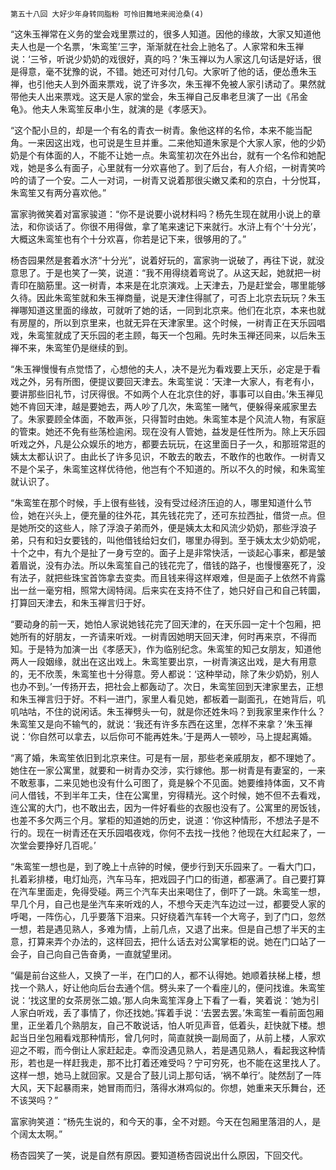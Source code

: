     第五十八回 大好少年身转同脂粉 可怜旧舞地来阅沧桑(4) 

   “这朱玉禅常在义务的堂会戏里票过的，很多人知道。因他的缘故，大家又知道他夫人也是一个名票，‘朱鸾笙’三字，渐渐就在社会上驰名了。人家常和朱玉禅说：‘三爷，听说少奶奶的戏很好，真的吗？’朱玉禅以为人家这几句话是好话，很是得意，毫不犹豫的说，不错。她还可对付几句。大家听了他的话，便怂恿朱玉禅，也引他夫人到外面来票戏，说了许多次，朱玉禅不免被人家引诱动了。果然就带他夫人出来票戏。这天是人家的堂会，朱玉禅自己反串老旦演了一出《吊金龟》。他夫人朱鸾笙反串小生，就演的是《孝感天》。

   “这个配小旦的，却是一个有名的青衣一树青。象他这样的名伶，本来不能当配角。一来因这出戏，也可说是生旦并重。二来他知道朱家是个大家人家，他的少奶奶是个有体面的人，不能不让她一点。朱鸾笙初次在外出台，就有一个名伶和她配戏，她是多么有面子，心里就有一分欢喜他了。到了后台，有人介绍，一树青笑吟吟的请了一个安。二人一对词，一树青又说着那很尖嫩又柔和的京白，十分悦耳，朱鸾笙又有两分喜欢他。”

   富家驹微笑着对富家骏道：“你不是说要小说材料吗？杨先生现在就用小说上的章法，和你谈话了。你很不用得做，拿了笔来速记下来就行。水浒上有个‘十分光’，大概这朱鸾笙也有个十分欢喜，你若是记下来，很够用的了。”

   杨杏园果然是套着水济“十分光”，说着好玩的，富家驹一说破了，再往下说，就没意思了。于是也笑了一笑，说道：“我不用得绕着弯说了。从这天起，她就把一树青印在脑筋里。这一树青，本来是在北京演戏。上天津去，乃是赶堂会，哪里能够久待。因此朱鸾笙就和朱玉禅商量，说是天津住得腻了，可否上北京去玩玩？朱玉禅哪知道这里面的缘故，可就听了她的话，一同到北京来。他们在北京，本来也就有房屋的，所以到京里来，也就无异在天津家里。这个时候，一树青正在天乐园唱戏，朱鸾笙就成了天乐园的老主顾，每天一个包厢。先时朱玉禅还同来，以后朱玉禅不来，朱鸾笙仍是继续的到。

   “朱玉禅慢慢有点觉悟了，心想他的夫人，决不是光为看戏要上天乐，必定是于看戏之外，另有所图，便提议要回天津去。朱鸾笙说：‘天津一大家人，有老有小，要讲那些旧礼节，讨厌得很。不如两个人在北京住的好，事事可以自由。’朱玉禅见她不肯回天津，越是要她去，两人吵了几次，朱鸾笙一赌气，便躲得亲戚家里去了。朱家要顾全体面，不敢声张，只得暂时由她。朱鸾笙本是个风流人物，有家庭的管束。她还不免有些荡检逾闲。现在没有人管她，益发是任性所为。除上天乐园听戏之外，凡是公众娱乐的地方，都要去玩玩，在这里面日子一久，和那班常逛的姨太太都认识了。由此长了许多见识，不敢去的敢去，不敢作的也敢作。一树青又不是个呆子，朱鸾笙这样优待他，他岂有个不知道的。所以不久的时候，和朱鸾笙就认识了。

   “朱鸾笙在那个时候，手上很有些钱，没有受过经济压迫的人，哪里知道什么节俭，她在兴头上，便充量的往外花，其先钱花完了，还可东拉西扯，借贷一点。但是她所交的这些人，除了浮浪子弟而外，便是姨太太和风流少奶奶，那些浮浪子弟，只有和妇女要钱的，叫他借钱给妇女们，哪里办得到。至于姨太太少奶奶呢，十个之中，有九个是扯了一身亏空的。面子上是非常快活，一谈起心事来，都是皱着眉说，没有办法。所以朱鸾笙自己的钱花完了，借钱的路子，也慢慢塞死了，没有法子，就把些珠宝首饰拿去变卖。而且钱来得这样艰难，但是面子上依然不肯露出一丝一毫穷相，照常大阔特阔。后来实在支持不住了，她只好自己和自己转圜，打算回天津去，和朱玉禅言归于好。

   “要动身的前一天，她怕人家说她钱花完了回天津的，在天乐园一定十个包厢，把她所有的好朋友，一齐请来听戏。一树青因她明天回天津，何时再来京，不得而知。于是特为加演一出《孝感天》，作为临别纪念。朱鸾笙的知己女朋友，知道他两人一段姻缘，就出在这出戏上。朱鸾笙要出京，一树青演这出戏，是大有用意的，无不欣羡，朱鸾笙也十分得意。旁人都说：‘这种举动，除了朱少奶奶，别人也办不到。’一传扬开去，把社会上都轰动了。次日，朱鸾笙回到天津家里去，正想和朱玉禅言归于好。不料一进门，家里人看见她，都板着一副面孔，在她背后，叽叽咕咕，不住的说闲话。朱玉禅劈头一句，就是你还姓朱吗？到我家里来作什么？朱鸾笙又是向不输气的，就说：‘我还有许多东西在这里，怎样不来拿？’朱玉禅说：‘你自然可以拿去，以后你可不能再姓朱。’于是两人一顿吵，马上提起离婚。

   “离了婚，朱鸾笙依旧到北京来住。可是有一层，那些老亲戚朋友，都不理她了。她住在一家公寓里，就要和一树青办交涉，实行嫁他。那一树青是有妻室的，一来不敢惹事，二来见她也没有什么可图了，竟是躲个不见面。她要维持体面，又不肯问人借钱，不到半年工夫，住在公寓里，穷得精光。这个时候，她不但不去看戏，连公寓的大门，也不敢出去，因为一件好看些的衣服也没有了。公寓里的房饭钱，也差不多欠两三个月。掌柜的知道她的历史，说道：‘你这种情形，不想法子是不行的。现在一树青还在天乐园唱夜戏，你何不去找一找他？他现在大红起来了，一次堂会要挣好几百呢。’

   “朱鸾笙一想也是，到了晚上十点钟的时候，便步行到天乐园来了。一看大门口，扎着彩排楼，电灯灿亮，汽车马车，把戏园子门口的街道，都塞满了。自己要打算在汽车里面走，免得受碰。两三个汽车夫出来喝住了，倒吓了一跳。朱鸾笙一想，早几个月，自己也是坐汽车来听戏的人，不想今天走汽车边过一过，都要受人家的呼喝，一阵伤心，几乎要落下泪来。只好绕着汽车转一个大弯子，到了门口，忽然一想，若是遇见熟人，多难为情，上前几点，又退了出来。但是自己想了半天的主意，打算来弄个办法的，这样回去，把什么话去对公寓掌柜的说。她在门口站了一会子，自己向自己告奋勇，一直就望里闭。

   “偏是前台这些人，又换了一半，在门口的人，都不认得她。她顺着扶梯上楼，想找一个熟人，好让他向后台去通个信。劈头来了一个看座儿的，便问找谁。朱鸾笙说：‘找这里的女茶房张二娘。’那人向朱鸾笙浑身上下看了一看，笑着说：‘她为引人家白听戏，丢了事情了，你还找她。’挥着手说：‘去罢去罢。’朱鸾笙一看前面包厢里，正坐着几个熟朋友，自己不敢说话，怕人听见声音，低着头，赶快就下楼。想起当日坐包厢看戏那种情形，曾几何时，简直就换一副局面了，从前上楼，人家欢迎之不暇，而今倒让人家赶起走。幸而没遇见熟人，若是遇见熟人，看起我这种情形，若也是一样赶我走，那不比打着还难受吗？宁可穷死，也不能在这里找人了。这样一想，她马上就回家。又是合了鼓儿词上那句话，‘祸不单行’。陡然刮了一阵大风，天下起暴雨来，她冒雨而归，落得水淋鸡似的。你想，她重来天乐舞台，还不该哭吗？”

   富家驹笑道：“杨先生说的，和今天的事，全不对题。今天在包厢里落泪的人，是个阔太太啊。”

   杨杏园笑了一笑，说是自然有原因。要知道杨杏园说出什么原因，下回交代。

